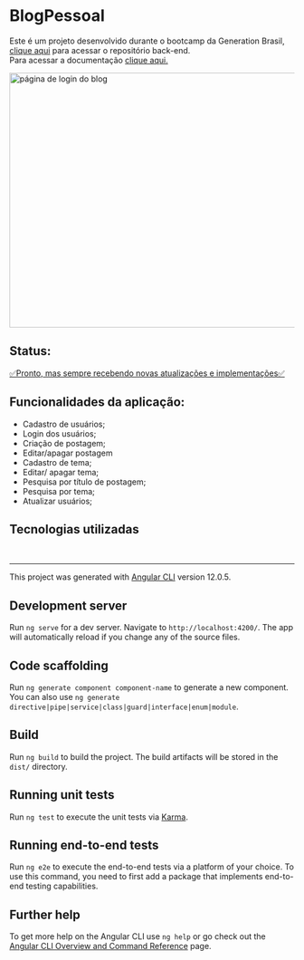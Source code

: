# BlogPessoal

Este é um projeto desenvolvido durante o bootcamp da Generation Brasil, <a
  href="https://github.com/sabinonatalia/backend-blog">clique aqui</a> para acessar o repositório
back-end.
<br>
Para acessar a documentação <a href= "https://sabinonatalia.github.io/doc-blogAngular.v2/"> clique aqui. </a>

<img  src="https://media.discordapp.net/attachments/814843784529313795/885906337068888124/BlogPessoal_e_mais_17_paginas_-_Pessoal_Microsoft_Edge_09_09_2021_23_57_27_2.png?width=1200&height=579" alt="página de login do blog" width="650" height="450">

<h2>Status:</h2>
<a href="https://blog-pessoal-natalia.netlify.app/#/entrar" target="_blank">✅Pronto, mas sempre recebendo novas atualizações e
  implementações✅</a>

<h2>Funcionalidades da aplicação:</h2>

- Cadastro de usuários;
- Login dos usuários;
- Criação de postagem;
- Editar/apagar postagem
- Cadastro de tema;
- Editar/ apagar tema;
- Pesquisa por título de postagem;
- Pesquisa por tema;
- Atualizar usuários;

<h2>Tecnologias utilizadas</h2>
                                                                                                                       
<a href="https://developer.mozilla.org/pt-BR/docs/Web/JavaScript"><img alt="" src="https://img.shields.io/badge/JavaScript-323330?style=for-the-badge&logo=javascript&logoColor=F7DF1E"/></a>
<a href="https://getbootstrap.com/"><img alt="" src="https://img.shields.io/badge/Bootstrap-563D7C?style=for-the-badge&logo=bootstrap&logoColor=white"/></a>
<a href="https://developer.mozilla.org/pt-BR/docs/Web/HTML"><img alt="" src="https://img.shields.io/badge/HTML-239120?style=for-the-badge&logo=html5&logoColor=white"/></a>
<a href="https://www.typescriptlang.org/"><img alt="" src="https://img.shields.io/badge/typescript%20-%23007ACC.svg?&style=for-the-badge&logo=typescript&logoColor=white"/></a>
<a href="https://developer.mozilla.org/pt-BR/docs/Web/CSS"><img alt="" src="https://img.shields.io/badge/CSS-239120?&style=for-the-badge&logo=css3&logoColor=white"/></a>
<a href="https://angular.io/"><img alt="" src="https://img.shields.io/badge/Angular-DD0031?style=for-the-badge&logo=angular&logoColor=white"/></a>

<hr>

This project was generated with [Angular CLI](https://github.com/angular/angular-cli) version 12.0.5.

## Development server

Run `ng serve` for a dev server. Navigate to `http://localhost:4200/`. The app will automatically reload if you change any of the source files.

## Code scaffolding

Run `ng generate component component-name` to generate a new component. You can also use `ng generate directive|pipe|service|class|guard|interface|enum|module`.

## Build

Run `ng build` to build the project. The build artifacts will be stored in the `dist/` directory.

## Running unit tests

Run `ng test` to execute the unit tests via [Karma](https://karma-runner.github.io).

## Running end-to-end tests

Run `ng e2e` to execute the end-to-end tests via a platform of your choice. To use this command, you need to first add a package that implements end-to-end testing capabilities.

## Further help

To get more help on the Angular CLI use `ng help` or go check out the [Angular CLI Overview and Command Reference](https://angular.io/cli) page.
